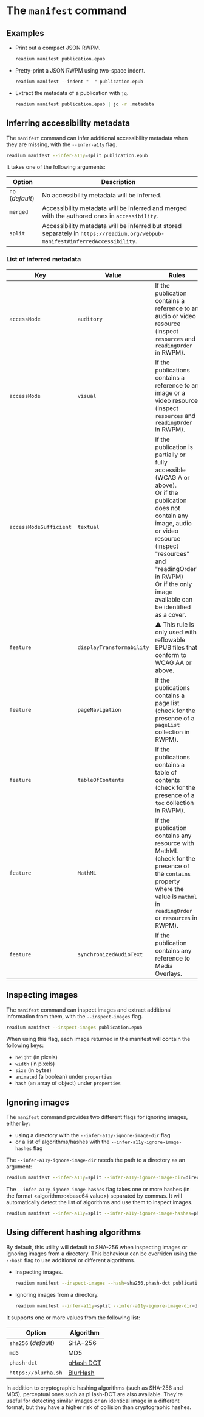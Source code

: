 # The `manifest` command

## Examples

* Print out a compact JSON RWPM.

    ```sh
    readium manifest publication.epub
    ```
* Pretty-print a JSON RWPM using two-space indent.

    ```she
    readium manifest --indent "  " publication.epub
    ```
* Extract the metadata of a publication with `jq`.

    ```sh
    readium manifest publication.epub | jq -r .metadata
    ```

## Inferring accessibility metadata

The `manifest` command can infer additional accessibility metadata when they are missing, with the `--infer-a11y` flag. 

```sh
readium manifest --infer-a11y=split publication.epub
```

It takes one of the following arguments:

| Option | Description |
| ------ |------------ |
| `no` (*default*) | No accessibility metadata will be inferred. |
| `merged` | Accessibility metadata will be inferred and merged with the authored ones in `accessibility`. |
| `split` | Accessibility metadata will be inferred but stored separately in `https://readium.org/webpub-manifest#inferredAccessibility`. |

### List of inferred metadata

| Key | Value | Rules |
| --- | ----- | ----- |
| `accessMode` | `auditory` | If the publication contains a reference to an audio or video resource (inspect `resources` and `readingOrder` in RWPM). |
| `accessMode` | `visual` | If the publications contains a reference to an image or a video resource (inspect `resources` and `readingOrder` in RWPM). |
| `accessModeSufficient` | `textual` | If the publication is partially or fully accessible (WCAG A or above).<br>Or if the publication does not contain any image, audio or video resource (inspect "resources" and "readingOrder" in RWPM)<br>Or if the only image available can be identified as a cover. |
| `feature` | `displayTransformability` | :warning: This rule is only used with reflowable EPUB files that conform to WCAG AA or above. |
| `feature` | `pageNavigation` | If the publications contains a page list (check for the presence of a `pageList` collection in RWPM). |
| `feature` | `tableOfContents` | If the publications contains a table of contents (check for the presence of a `toc` collection in RWPM). |
| `feature` | `MathML` | If the publication contains any resource with MathML (check for the presence of the `contains` property where the value is `mathml` in `readingOrder` or `resources` in RWPM). |
| `feature` | `synchronizedAudioText` | If the publication contains any reference to Media Overlays. |

## Inspecting images

The `manifest` command can inspect images and extract additional information from them, with the `--inspect-images` flag.

```sh
readium manifest --inspect-images publication.epub
```

When using this flag, each image returned in the manifest will contain the following keys:

* `height` (in pixels)
* `width` (in pixels)
* `size` (in bytes)
* `animated` (a boolean) under `properties`
* `hash` (an array of object) under `properties`


## Ignoring images

The `manifest` command provides two different flags for ignoring images, either by:

* using a directory with the `--infer-a11y-ignore-image-dir` flag
* or a list of algorithms/hashes with the `--infer-a11y-ignore-image-hashes` flag

The `--infer-a11y-ignore-image-dir` needs the path to a directory as an argument:

```sh
readium manifest --infer-a11y=split --infer-a11y-ignore-image-dir=directory publication.epub
```

The `--infer-a11y-ignore-image-hashes` flag takes one or more hashes (in the format &lt;algorithm&gt;:&lt;base64 value&gt;) separated by commas. It will automatically detect the list of algorithms and use them to inspect images.

```sh
readium manifest --infer-a11y=split --infer-a11y-ignore-image-hashes=phash-dct:YzZTDc7IMzk=,sha256:EvaoUnJkxsWkMM0NUf4CwOZMMvEpDRKk7omCBSN67Gc= publication.epub
```

## Using different hashing algorithms

By default, this utility will default to SHA-256 when inspecting images or ignoring images from a directory. This behaviour can be overriden using the `--hash` flag to use additional or different algorithms.

* Inspecting images.

  ```sh
  readium manifest --inspect-images --hash=sha256,phash-dct publication.epub
  ```
    
* Ignoring images from a directory.

  ```sh
  readium manifest --infer-a11y=split --infer-a11y-ignore-image-dir=directory --hash=sha256,phash-dct publication.epub
  ```

It supports one or more values from the following list:

| Option | Algorithm |
| ------ | --------- |
| `sha256` (*default*) | SHA-256 |
| `md5` | MD5 |
| `phash-dct` | [pHash DCT](https://phash.org/) |
| `https://blurha.sh` | [BlurHash](https://blurha.sh) |

In addition to cryptographic hashing algorithms (such as SHA-256 and MD5), perceptual ones such as pHash-DCT are also available. They're useful for detecting similar images or an identical image in a different format, but they have a higher risk of collision than cryptographic hashes.